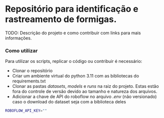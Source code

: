 # Repositório para identificação e rastreamento de formigas.

TODO: Descrição do projeto e como contribuir com links para mais informações.

### Como utilizar

Para utilizar os scripts, replicar o código ou contribuir é necessário:

* Clonar o repositório
* Criar um ambiente virtual do python 3.11 com as bibliotecas do requirements.txt
* Clonar as pastas *datasets*, *models* e *runs* na raiz do projeto. Estas estão fora do controle de versão devido ao tamanho e natureza dos arquivos.
* Adicionar a chave de API do roboflow no arquivo *.env* (não versionado) caso o download do dataset seja com a biblioteca deles
```bash
ROBOFLOW_API_KEY=""
```